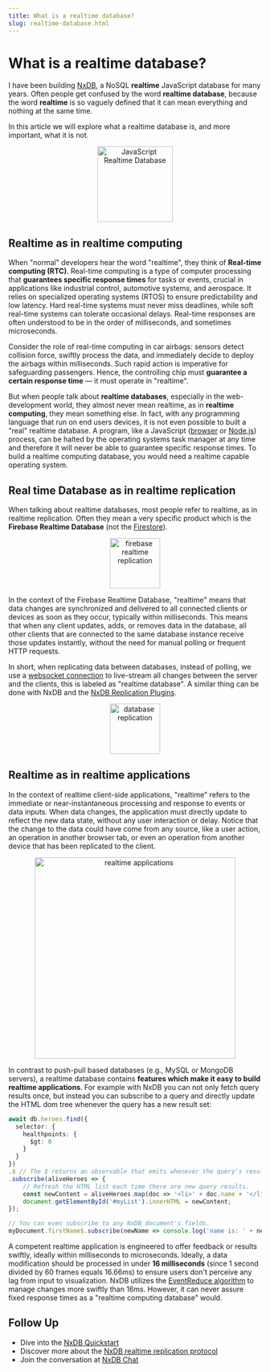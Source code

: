 ```yaml
---
title: What is a realtime database?
slug: realtime-database.html
---
```



# What is a realtime database?

I have been building [NxDB](https://nxdb.khulnasoft.com/), a NoSQL **realtime** JavaScript database for many years.
Often people get confused by the word **realtime database**, because the word **realtime** is so vaguely defined that it can mean everything and nothing at the same time.

In this article we will explore what a realtime database is, and more important, what it is not.


<center>
    <a href="https://nxdb.khulnasoft.com/">
        <img src="../files/logo/nxdb_javascript_database.svg" alt="JavaScript Realtime Database" width="150" />
    </a>
</center>

## Realtime as in **realtime computing**

When "normal" developers hear the word "realtime", they think of **Real-time computing (RTC)**. Real-time computing is a type of computer processing that **guarantees specific response times** for tasks or events, crucial in applications like industrial control, automotive systems, and aerospace. It relies on specialized operating systems (RTOS) to ensure predictability and low latency. Hard real-time systems must never miss deadlines, while soft real-time systems can tolerate occasional delays. Real-time responses are often understood to be in the order of milliseconds, and sometimes microseconds.

Consider the role of real-time computing in car airbags: sensors detect collision force, swiftly process the data, and immediately decide to deploy the airbags within milliseconds. Such rapid action is imperative for safeguarding passengers. Hence, the controlling chip must **guarantee a certain response time** — it must operate in "realtime".



But when people talk about **realtime databases**, especially in the web-development world, they almost never mean realtime, as in **realtime computing**, they mean something else.
In fact, with any programming language that run on end users devices, it is not even possible to built a "real" realtime database. A program, like a JavaScript ([browser](./browser-database.md) or [Node.js](../nodejs-database.md)) process, can be halted by the operating systems task manager at any time and therefore it will never be able to guarantee specific response times. To build a realtime computing database, you would need a realtime capable operating system.

## Real time Database as in **realtime replication**

When talking about realtime databases, most people refer to realtime, as in realtime replication.
Often they mean a very specific product which is the **Firebase Realtime Database** (not the [Firestore](../replication-firestore.md)).


<p align="center">
  <img src="../files/alternatives/firebase.svg" alt="firebase realtime replication" width="100" />
</p>

In the context of the Firebase Realtime Database, "realtime" means that data changes are synchronized and delivered to all connected clients or devices as soon as they occur, typically within milliseconds. This means that when any client updates, adds, or removes data in the database, all other clients that are connected to the same database instance receive those updates instantly, without the need for manual polling or frequent HTTP requests.

In short, when replicating data between databases, instead of polling, we use a [websocket connection](https://developer.mozilla.org/en-US/docs/Web/API/WebSockets_API) to live-stream all changes between the server and the clients, this is labeled as "realtime database". A similar thing can be done with NxDB and the [NxDB Replication Plugins](../replication.md).

<p align="center">
    <a href="https://nxdb.khulnasoft.com/replication.html">
        <img src="../files/database-replication.png" alt="database replication" width="100" />
    </a>
</p>

## Realtime as in **realtime applications**

In the context of realtime client-side applications, "realtime" refers to the immediate or near-instantaneous processing and response to events or data inputs. When data changes, the application must directly update to reflect the new data state, without any user interaction or delay. Notice that the change to the data could have come from any source, like a user action, an operation in another browser tab, or even an operation from another device that has been replicated to the client.

<p align="center">
  <img src="../files/multiwindow.gif" alt="realtime applications" width="400" />
</p>

In contrast to push-pull based databases (e.g., MySQL or MongoDB servers), a realtime database contains **features which make it easy to build realtime applications**. For example with NxDB you can not only fetch query results once, but instead you can subscribe to a query and directly update the HTML dom tree whenever the query has a new result set:

```ts
await db.heroes.find({
  selector: {
    healthpoints: {
      $gt: 0
    }
  }
})
.$ // The $ returns an observable that emits whenever the query's result set changes.
.subscribe(aliveHeroes => {
    // Refresh the HTML list each time there are new query results.
    const newContent = aliveHeroes.map(doc => '<li>' + doc.name + '</li>');
    document.getElementById('#myList').innerHTML = newContent;
});

// You can even subscribe to any NxDB document's fields.
myDocument.firstName$.subscribe(newName => console.log('name is: ' + newName));
```

A competent realtime application is engineered to offer feedback or results swiftly, ideally within milliseconds to microseconds. Ideally, a data modification should be processed in under **16 milliseconds** (since 1 second divided by 60 frames equals 16.66ms) to ensure users don't perceive any lag from input to visualization. NxDB utilizes the [EventReduce algorithm](https://github.com/nxpkg/event-reduce) to manage changes more swiftly than 16ms. However, it can never assure fixed response times as a "realtime computing database" would.



## Follow Up

- Dive into the [NxDB Quickstart](https://nxdb.khulnasoft.com/quickstart.html)
- Discover more about the [NxDB realtime replication protocol](../replication.md)
- Join the conversation at [NxDB Chat](https://nxdb.khulnasoft.com/chat)




